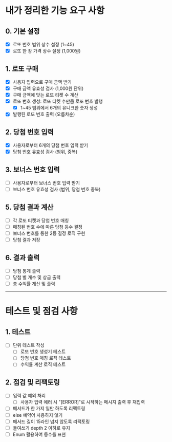 # 내가 정리한 기능 요구 사항

## 0. 기본 설정
* [x] 로또 번호 범위 상수 설정 (1~45)
* [x] 로또 한 장 가격 상수 설정 (1,000원)

## 1. 로또 구매
* [x] 사용자 입력으로 구매 금액 받기
* [x] 구매 금액 유효성 검사 (1,000원 단위)
* [x] 구매 금액에 맞는 로또 티켓 수 계산
* [x] 로또 번호 생성: 로또 티켓 수만큼 로또 번호 발행
  * [x] 1~45 범위에서 6개의 유니크한 숫자 생성
* [x] 발행된 로또 번호 출력 (오름차순)

## 2. 당첨 번호 입력
* [x] 사용자로부터 6개의 당첨 번호 입력 받기
* [x] 당첨 번호 유효성 검사 (범위, 중복)

## 3. 보너스 번호 입력
* [ ] 사용자로부터 보너스 번호 입력 받기
* [ ] 보너스 번호 유효성 검사 (범위, 당첨 번호 중복)

## 5. 당첨 결과 계산
* [ ] 각 로또 티켓과 당첨 번호 매칭
* [ ] 매칭된 번호 수에 따른 당첨 등수 결정
* [ ] 보너스 번호를 통한 2등 결정 로직 구현
* [ ] 당첨 결과 저장

## 6. 결과 출력
* [ ] 당첨 통계 출력
* [ ] 당첨 별 개수 및 상금 출력
* [ ] 총 수익률 계산 및 출력

---

# 테스트 및 점검 사항

## 1. 테스트
* [ ] 단위 테스트 작성
  * [ ] 로또 번호 생성기 테스트
  * [ ] 당첨 번호 매칭 로직 테스트
  * [ ] 수익률 계산 로직 테스트

## 2. 점검 및 리팩토링
* [ ] 입력 값 예외 처리
  * [ ] 사용자 입력 에러 시 "[ERROR]"로 시작하는 메시지 출력 후 재입력
* [ ] 메서드가 한 가지 일만 하도록 리팩토링
* [ ] else 예약어 사용하지 않기
* [ ] 메서드 길이 15라인 넘지 않도록 리팩토링
* [ ] 들여쓰기 depth 2 이하로 유지
* [ ] Enum 활용하여 등수를 표현
